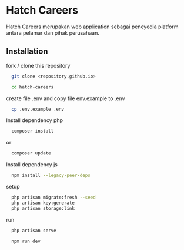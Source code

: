 # Hatch Careers

Hatch Careers merupakan web application sebagai peneyedia platform antara pelamar dan pihak perusahaan.

## Installation

fork / clone this repository

```bash
  git clone <repository.github.io>

  cd hatch-careers

```

create file .env and copy file env.example to .env

```bash
  cp .env.example .env

```

Install dependency php

```bash
  composer install

```

or

```bash
  composer update

```

Install dependency js

```bash
  npm install --legacy-peer-deps

```

setup

```bash
  php artisan migrate:fresh --seed
  php artisan key:generate
  php artisan storage:link
```

run

```bash
  php artisan serve

  npm run dev
```

